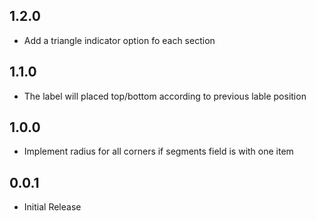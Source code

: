 ## 1.2.0

- Add a triangle indicator option fo each section

## 1.1.0

- The label will placed top/bottom according to previous lable position

## 1.0.0

- Implement radius for all corners if segments field is with one item

## 0.0.1

- Initial Release
